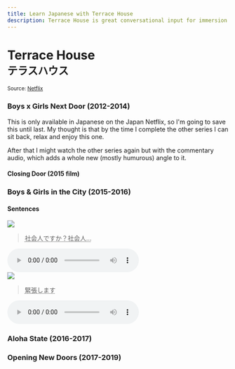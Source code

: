```yaml
---
title: Learn Japanese with Terrace House
description: Terrace House is great conversational input for immersion learning
---
```


# Terrace House<br><small>テラスハウス</small>

<small>Source: [Netflix](https://www.netflix.com)</small>

### Boys x Girls Next Door (2012-2014)

This is only available in Japanese on the Japan Netflix, so I'm going to save this until last. My thought is that by the time I complete the other series I can sit back, relax and enjoy this one.

After that I might watch the other series again but with the commentary audio, which adds a whole new (mostly humurous) angle to it.

#### Closing Door (2015 film)

### Boys & Girls in the City (2015-2016)

#### Sentences

<div class="grid cards grid--kanji">
<div class="card" id="a771f7fea4da4941196fbac0008a9064">
<img src="/images/sentences/16596333951630.jpg"><br>
<blockquote><p><abbr title="Are you a working adult? Working adult...">社会人ですか？社会人…</abbr></p></blockquote>
<audio controls><source src="/audio/sentences/16596333951660623.mp3" type="audio/mpeg">Your browser does not support the audio element.</audio>
</div>

<div class="card" id="89489defa249e5f6776603823d2c32a0">
<img src="/images/sentences/16596346262240.jpg"><br>
<blockquote><p><abbr title="I'm tense/nervous">緊張します</abbr></p></blockquote>
<audio controls><source src="/audio/sentences/16596346262260315.mp3" type="audio/mpeg">Your browser does not support the audio element.</audio>
</div>

</div>

### Aloha State (2016-2017)

### Opening New Doors (2017-2019)

